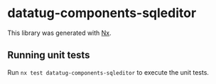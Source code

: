 # datatug-components-sqleditor

This library was generated with [Nx](https://nx.dev).

## Running unit tests

Run `nx test datatug-components-sqleditor` to execute the unit tests.
